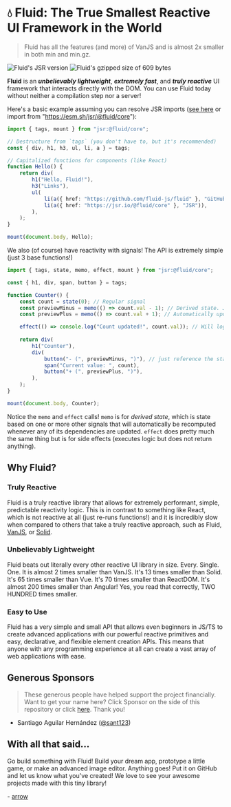 # 💧 Fluid: The **True** Smallest Reactive UI Framework in the World
> Fluid has all the features (and more) of VanJS and is almost 2x smaller in both min and min.gz.

<img alt="Fluid's JSR version" src="https://img.shields.io/jsr/v/@fluid/core?color=%23f7df1e">
<img alt="Fluid's gzipped size of 609 bytes" src="https://img.shields.io/badge/gzipped_size-609_bytes-blue">

**Fluid** is an ***unbelievably lightweight***, ***extremely fast***, and ***truly reactive*** UI framework that interacts directly with the DOM. You can use Fluid today without neither a compilation step nor a server!

Here's a basic example assuming you can resolve JSR imports ([see here](https://github.com/lucacasonato/esbuild_deno_loader) or import from "https://esm.sh/jsr/@fluid/core"):
```ts
import { tags, mount } from "jsr:@fluid/core";

// Destructure from `tags` (you don't have to, but it's recommended)
const { div, h1, h3, ul, li, a } = tags;

// Capitalized functions for components (like React)
function Hello() {
    return div(
        h1("Hello, Fluid!"),
        h3("Links"),
        ul(
            li(a({ href: "https://github.com/fluid-js/fluid" }, "GitHub")),
            li(a({ href: "https://jsr.io/@fluid/core" }, "JSR")),
        ),
    );
}

mount(document.body, Hello);
```

We also (of course) have reactivity with signals! The API is extremely simple (just 3 base functions!)
```ts
import { tags, state, memo, effect, mount } from "jsr:@fluid/core";

const { h1, div, span, button } = tags;

function Counter() {
    const count = state(0); // Regular signal
    const previewMinus = memo(() => count.val - 1); // Derived state. Just access the signal's val property and Fluid will track it for you.
    const previewPlus = memo(() => count.val + 1); // Automatically updates whenever any dependencies are updated!

    effect(() => console.log("Count updated!", count.val)); // Will log this every time the count is updated.
    
    return div(
        h1("Counter"),
        div(
            button("- (", previewMinus, ")"), // just reference the state itself, not the value, in the markup!
            span("Current value: ", count),
            button("+ (", previewPlus, ")"),
        ),
    );
}

mount(document.body, Counter);
```

Notice the `memo` and `effect` calls! `memo` is for *derived state*, which is state based on one or more other signals that will automatically be recomputed whenever any of its dependencies are updated. `effect` does pretty much the same thing but is for side effects (executes logic but does not return anything).

## Why Fluid?
### Truly Reactive
Fluid is a truly reactive library that allows for extremely performant, simple, predictable reactivity logic. This is in contrast to something like React, which is not reactive at all (just re-runs functions!) and it is incredibly slow when compared to others that take a truly reactive approach, such as Fluid, [VanJS](https://github.com/vanjs-org/van), or [Solid](https://github.com/solidjs/solid).

### Unbelievably Lightweight
Fluid beats out literally every other reactive UI library in size. Every. Single. One. It is almost 2 times smaller than VanJS. It's 13 times smaller than Solid. It's 65 times smaller than Vue. It's 70 times smaller than ReactDOM. It's almost 200 times smaller than Angular! Yes, you read that correctly, TWO HUNDRED times smaller.

### Easy to Use
Fluid has a very simple and small API that allows even beginners in JS/TS to create advanced applications with our powerful reactive primitives and easy, declarative, and flexible element creation APIs. This means that anyone with any programming experience at all can create a vast array of web applications with ease.

## Generous Sponsors
> These generous people have helped support the project financially.
> Want to get your name here? Click Sponsor on the side of this repository or click [here](https://github.com/sponsors/WorriedArrow). Thank you!
- Santiago Aguilar Hernández ([@sant123](https://github.com/sant123))

## With all that said...
Go build something with Fluid! Build your dream app, prototype a little game, or make an advanced image editor. Anything goes! Put it on GitHub and let us know what you've created! We love to see your awesome projects made with this tiny library!

\- [arrow](https://github.com/WorriedArrow)